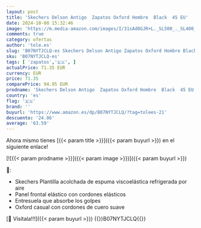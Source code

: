 ```yaml
---
layout: post
title: 'Skechers Delson Antigo  Zapatos Oxford Hombre  Black  45 EU'
date: 2024-10-08 15:32:46
image: 'https://m.media-amazon.com/images/I/31sAd8GJR+L._SL500_._SL400_.jpg'
comments: true
category: ofertas
author: 'tole.es'
slug: 'B07NYTJCLQ-es Skechers Delson Antigo Zapatos Oxford Hombre Black 45 EU'
sku: 'B07NYTJCLQ-es'
tags: [ 'zapatos','🇪🇸', ]
actualPrice: 71.35 EUR
currency: EUR
price: 71.35
comparePrice: 94.95 EUR
prodname: 'Skechers Delson Antigo  Zapatos Oxford Hombre  Black  45 EU'
country: 'es'
flag: '🇪🇸'
brand: ''
buyurl: 'https://www.amazon.es/dp/B07NYTJCLQ/?tag=tolees-21'
descuento: '24.86'
average: '63.59'
---
```


Ahora mismo tienes [{{< param title >}}]({{< param buyurl >}}) en el siguiente enlace!

[![{{< param prodname >}}]({{< param image >}})]({{< param buyurl >}})

🔎:

- Skechers Plantilla acolchada de espuma viscoelástica refrigerada por aire
- Panel frontal elástico con cordones elásticos
- Entresuela que absorbe los golpes
- Oxford casual con cordones de cuero suave

[🛒 Visítala!!!]({{< param buyurl >}})
{{<world>}}B07NYTJCLQ{{</world>}}

